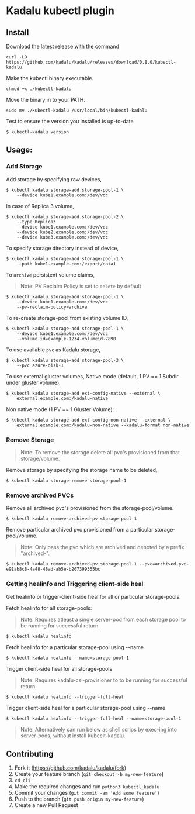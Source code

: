 # Kadalu kubectl plugin

## Install

Download the latest release with the command

```
curl -LO https://github.com/kadalu/kadalu/releases/download/0.8.0/kubectl-kadalu
```

Make the kubectl binary executable.

```
chmod +x ./kubectl-kadalu
```

Move the binary in to your PATH.

```
sudo mv ./kubectl-kadalu /usr/local/bin/kubectl-kadalu
```

Test to ensure the version you installed is up-to-date

```
$ kubectl-kadalu version
```

## Usage:

### Add Storage

Add storage by specifying raw devices,

```
$ kubectl kadalu storage-add storage-pool-1 \
    --device kube1.example.com:/dev/vdc
```

In case of Replica 3 volume,

```
$ kubectl kadalu storage-add storage-pool-2 \
    --type Replica3
    --device kube1.example.com:/dev/vdc
    --device kube2.example.com:/dev/vdc
    --device kube3.example.com:/dev/vdc
```

To specify storage directory instead of device,

```
$ kubectl kadalu storage-add storage-pool-1 \
    --path kube1.example.com:/export/data1
```

To `archive` persistent volume claims,
> Note:
> PV Reclaim Policy is set to `delete` by default

```
$ kubectl kadalu storage-add storage-pool-1 \
    --device kube1.example.com:/dev/vdc
    --pv-reclaim-policy=archive
```

To re-create storage-pool from existing volume ID,

```
$ kubectl kadalu storage-add storage-pool-1 \
    --device kube1.example.com:/dev/vdc
    --volume-id=example-1234-volumeid-7890
```

To use available `pvc` as Kadalu storage,

```
$ kubectl kadalu storage-add storage-pool-3 \
    --pvc azure-disk-1
```

To use external gluster volumes,
Native mode (default, 1 PV ==  1 Subdir under gluster volume):
```
$ kubectl kadalu storage-add ext-config-native --external \
    external.example.com:/kadalu-native
```

Non native mode (1 PV == 1 Gluster Volume):
```
$ kubectl kadalu storage-add ext-config-non-native --external \
    external.example.com:/kadalu-non-native --kadalu-format non-native
```

### Remove Storage

> Note:
> To remove the storage delete all pvc's provisioned from that storage/volume.

Remove storage by specifying the storage name to be deleted,

```
$ kubectl kadalu storage-remove storage-pool-1
```

### Remove archived PVCs

Remove all archived pvc's provisioned from the storage-pool/volume.

```
$ kubectl kadalu remove-archived-pv storage-pool-1
```

Remove particular archived pvc provisioned from a particular storage-pool/volume.

> Note:
> Only pass the pvc which are archived and denoted by a prefix "archived-".

```
$ kubectl kadalu remove-archived-pv storage-pool-1 --pvc=archived-pvc-e91ab8c8-4a48-48ad-ab5e-b207399565bc
```

### Getting healinfo and Triggering client-side heal

Get healinfo or trigger-client-side heal for all or particular storage-pools.

Fetch healinfo for all storage-pools:

> Note:
> Requires atleast a single server-pod from each storage pool
> to be running for successful return.

```
$ kubectl kadalu healinfo
```

Fetch healinfo for a particular storage-pool using --name

```
$ kubectl kadalu healinfo --name=storage-pool-1
```

Trigger client-side heal for all storage-pools

> Note:
> Requires kadalu-csi-provisioner to
> to be running for successful return.


```
$ kubectl kadalu healinfo --trigger-full-heal
```

Trigger client-side heal for a particular storage-pool using --name

```
$ kubectl kadalu healinfo --trigger-full-heal --name=storage-pool-1
```

> Note:
> Alternatively can run below as shell scrips by exec-ing into server-pods, without install kubeclt-kadalu.



## Contributing

1. Fork it (<https://github.com/kadalu/kadalu/fork>)
2. Create your feature branch (`git checkout -b my-new-feature`)
3. `cd cli`
4. Make the required changes and run `python3 kubectl_kadalu`
5. Commit your changes (`git commit -am 'Add some feature'`)
4. Push to the branch (`git push origin my-new-feature`)
5. Create a new Pull Request

